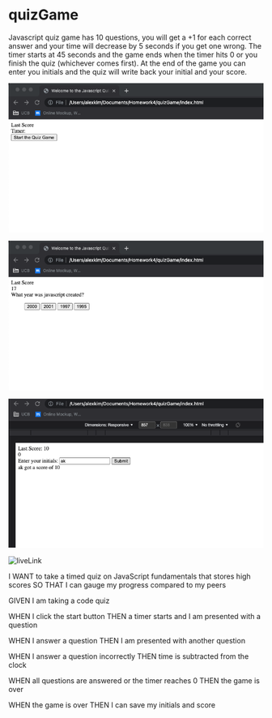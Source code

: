 # quizGame
Javascript quiz game has 10 questions, you will get a +1 for each correct answer and your time will decrease by 5 seconds if you get one wrong. The timer starts at 45 seconds and the game ends when the timer hits 0 or you finish the quiz (whichever comes first). At the end of the game you can enter you initials and the quiz will write back your initial and your score.

![Beginning](./images/start.png)

![Content](./images/quizContent.png)

![End](./images/end.png)


![liveLink](https://kji00.github.io/quizGame/)


I WANT to take a timed quiz on JavaScript fundamentals that stores high scores
SO THAT I can gauge my progress compared to my peers


GIVEN I am taking a code quiz

WHEN I click the start button
THEN a timer starts and I am presented with a question

WHEN I answer a question
THEN I am presented with another question

WHEN I answer a question incorrectly
THEN time is subtracted from the clock

WHEN all questions are answered or the timer reaches 0
THEN the game is over

WHEN the game is over
THEN I can save my initials and score
